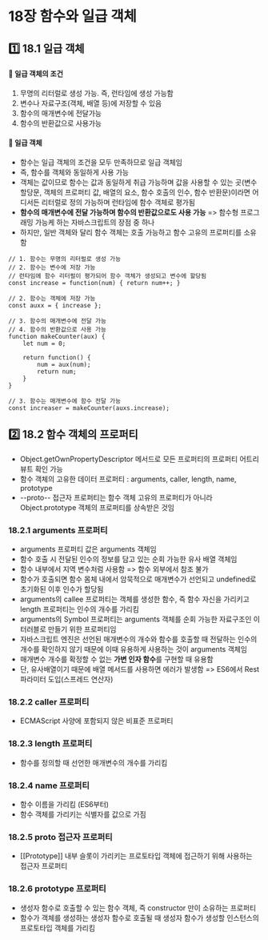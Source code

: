 # 18장 함수와 일급 객체
## 1️⃣ 18.1 일급 객체
#### 📍 일급 객체의 조건
1. 무명의 리터럴로 생성 가능. 즉, 런타임에 생성 가능함
2. 변수나 자료구조(객체, 배열 등)에 저장할 수 있음
3. 함수의 매개변수에 전달가능
4. 함수의 반환값으로 사용가능

#### 📍 일급 객체
- 함수는 일급 객체의 조건을 모두 만족하므로 일급 객체임
- 즉, 함수를 객체와 동일하게 사용 가능
- 객체는 값이므로 함수는 값과 동일하게 취급 가능하며 값을 사용할 수 있는 곳(변수 할당문, 객체의 프로퍼티 값, 배열의 요소, 함수 호출의 인수, 함수 반환문)이라면 어디서든 리터럴로 정의 가능하며 런타임에 함수 객체로 평가됨
- **함수의 매개변수에 전달 가능하며 함수의 반환값으로도 사용 가능** => 함수형 프로그래밍 가능케 하는 자바스크립트의 장점 중 하나
- 하지만, 일반 객체와 달리 함수 객체는 호출 가능하고 함수 고유의 프로퍼티를 소유함
```
// 1. 함수는 무명의 리터럴로 생성 가능
// 2. 함수는 변수에 저장 가능
// 런타임에 함수 리터럴이 평가되어 함수 객체가 생성되고 변수에 할당됨
const increase = function(num) { return num++; }

// 2. 함수는 객체에 저장 가능
const auxx = { increase };

// 3. 함수의 매개변수에 전달 가능
// 4. 함수의 반환값으로 사용 가능
function makeCounter(aux) {
	let num = 0;
    
    return function() {
    	num = aux(num);
        return num;
    }
}

// 3. 함수는 매개변수에 함수 전달 가능
const increaser = makeCounter(auxs.increase);
```

## 2️⃣ 18.2 함수 객체의 프로퍼티
- Object.getOwnPropertyDescriptor 메서드로 모든 프로퍼티의 프로퍼티 어트리뷰트 확인 가능
- 함수 객체의 고유한 데이터 프로퍼티 : arguments, caller, length, name, prototype
- --proto-- 접근자 프로퍼티는 함수 객체 고유의 프로퍼티가 아니라 Object.prototype 객체의 프로퍼티를 상속받은 것임

### 18.2.1 arguments 프로퍼티
- arguments 프로퍼티 값은 arguments 객체임
- 함수 호출 시 전달된 인수의 정보를 담고 있는 순회 가능한 유사 배열 객체임
- 함수 내부에서 지역 변수처럼 사용함 => 함수 외부에서 참조 불가
- 함수가 호출되면 함수 몸체 내에서 암묵적으로 매개변수가 선언되고 undefined로 초기화된 이후 인수가 할당됨
- arguments의 callee 프로퍼티는 객체를 생성한 함수, 즉 함수 자신을 가리키고 length 프로퍼티는 인수의 개수를 가리킴
- arguments의 Symbol 프로퍼티는 arguments 객체를 순회 가능한 자료구조인 이터러블로 만들기 위한 프로퍼티임
- 자바스크립트 엔진은 선언된 매개변수의 개수와 함수를 호출할 때 전달하는 인수의 개수를 확인하지 않기 때문에 이때 유용하게 사용하는 것이 arguments 객체임
- 매개변수 개수를 확정할 수 없는 **가변 인자 함수**를 구현할 때 유용함
- 단, 유사배열이기 때문에 배열 메서드를 사용하면 에러가 발생함 => ES6에서 Rest 파라미터 도입(스프레드 연산자)

### 18.2.2 caller 프로퍼티
- ECMAScript 사양에 포함되지 않은 비표준 프로퍼티

### 18.2.3 length 프로퍼티
- 함수를 정의할 때 선언한 매개변수의 개수를 가리킴

### 18.2.4 name 프로퍼티
- 함수 이름을 가리킴 (ES6부터)
- 함수 객체를 가리키는 식별자를 값으로 가짐

### 18.2.5 __proto__ 접근자 프로퍼티
- [[Prototype]] 내부 슬롯이 가리키는 프로토타입 객체에 접근하기 위해 사용하는 접근자 프로퍼티

### 18.2.6 prototype 프로퍼티
- 생성자 함수로 호출할 수 있는 함수 객체, 즉 constructor 만이 소유하는 프로퍼티
- 함수가 객체를 생성하는 생성자 함수로 호출될 때 생성자 함수가 생성할 인스턴스의 프로토타입 객체를 가리킴
